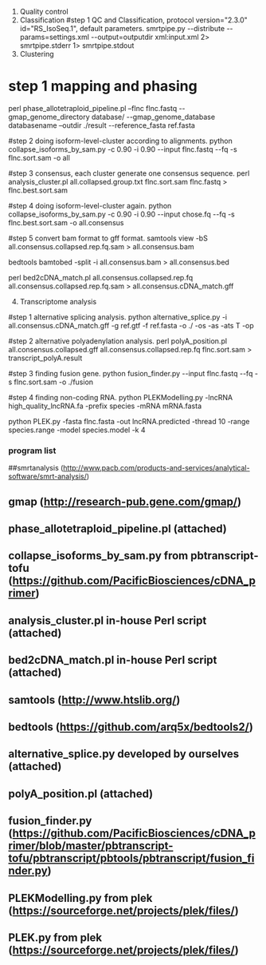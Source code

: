 1. Quality control
2. Classification
#step 1 QC and Classification, protocol version="2.3.0" id="RS_IsoSeq.1", default  parameters.
smrtpipe.py --distribute  --params=settings.xml --output=outputdir xml:input.xml 2> smrtpipe.stderr 1> smrtpipe.stdout
3. Clustering

#  step 1 mapping and phasing
perl phase_allotetraploid_pipeline.pl –flnc flnc.fastq --gmap_genome_directory database/ --gmap_genome_database databasename –outdir ./result --reference_fasta ref.fasta

#step 2 doing isoform-level-cluster according to alignments. 
python collapse_isoforms_by_sam.py -c 0.90 -i 0.90 --input flnc.fastq --fq -s flnc.sort.sam -o all

#step 3 consensus, each cluster generate one consensus sequence.
perl analysis_cluster.pl all.collapsed.group.txt flnc.sort.sam flnc.fastq  > flnc.best.sort.sam

#step 4 doing isoform-level-cluster again.
python collapse_isoforms_by_sam.py -c 0.90 -i 0.90 --input chose.fq --fq -s flnc.best.sort.sam -o all.consensus

#step 5 convert bam format to gff format.
samtools view -bS all.consensus.collapsed.rep.fq.sam > all.consensus.bam

bedtools bamtobed  -split -i all.consensus.bam > all.consensus.bed

perl bed2cDNA_match.pl all.consensus.collapsed.rep.fq all.consensus.collapsed.rep.fq.sam > all.consensus.cDNA_match.gff


4. Transcriptome analysis

#step 1 alternative splicing analysis.
python alternative_splice.py -i all.consensus.cDNA_match.gff -g ref.gtf -f ref.fasta -o ./ -os -as -ats T -op

#step 2 alternative polyadenylation analysis.
perl polyA_position.pl all.consensus.collapsed.gff all.consensus.collapsed.rep.fq flnc.sort.sam > transcript_polyA.result

#step 3 finding fusion gene.
python fusion_finder.py --input flnc.fastq --fq -s flnc.sort.sam -o ./fusion 

#step 4 finding non-coding RNA.
python PLEKModelling.py -lncRNA high_quality_lncRNA.fa -prefix species -mRNA mRNA.fasta

python PLEK.py  -fasta flnc.fasta -out lncRNA.predicted -thread 10 -range species.range -model species.model -k 4

### program list
##smrtanalysis (http://www.pacb.com/products-and-services/analytical-software/smrt-analysis/)
## gmap (http://research-pub.gene.com/gmap/)
## phase_allotetraploid_pipeline.pl  (attached)
## collapse_isoforms_by_sam.py from pbtranscript-tofu (https://github.com/PacificBiosciences/cDNA_primer)
## analysis_cluster.pl in-house Perl script (attached)
## bed2cDNA_match.pl in-house Perl script (attached)
## samtools (http://www.htslib.org/)
## bedtools (https://github.com/arq5x/bedtools2/)
## alternative_splice.py developed by ourselves (attached)
## polyA_position.pl (attached)
## fusion_finder.py (https://github.com/PacificBiosciences/cDNA_primer/blob/master/pbtranscript-tofu/pbtranscript/pbtools/pbtranscript/fusion_finder.py)
## PLEKModelling.py from plek (https://sourceforge.net/projects/plek/files/)
## PLEK.py from plek (https://sourceforge.net/projects/plek/files/)
